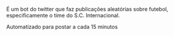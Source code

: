 É um bot do twitter que faz publicações aleatórias sobre futebol, especificamente o time do S.C. Internacional.

Automatizado para postar a cada 15 minutos
